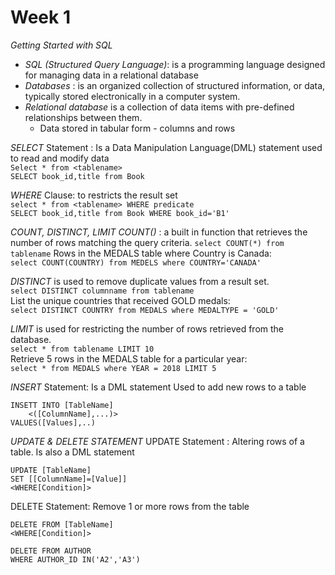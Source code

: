 # Week 1

*Getting Started with SQL*

* *SQL (Structured Query Language)*:  is a programming language designed for managing data in a relational database
* *Databases* : is an organized collection of structured information, or data, typically stored electronically in a computer system.
* *Relational database* is a collection of data items with pre-defined relationships between them.
	* Data stored in tabular form - columns and rows

*SELECT* Statement : Is a Data Manipulation Language(DML) statement used to read and modify data<br>
`Select * from <tablename>`<br>
`SELECT book_id,title from Book`<br>

*WHERE* Clause: to restricts the result set<br>
`select * from <tablename> WHERE predicate`<br>
`SELECT book_id,title from Book WHERE book_id='B1'`<br>

*COUNT, DISTINCT, LIMIT*
*COUNT()* : a built in function that retrieves the number of rows matching the query criteria.
`select COUNT(*) from tablename`
Rows in the MEDALS table where Country is Canada:<br>
`select COUNT(COUNTRY) from MEDELS where COUNTRY='CANADA'`<br>

*DISTINCT* is used to remove duplicate values from a result set.<br>
`select DISTINCT columnname from tablename`<br>
List  the unique countries that received GOLD medals:<br>
`select DISTINCT COUNTRY from MEDALS where MEDALTYPE = 'GOLD'`<br>

*LIMIT* is used for restricting the number of rows retrieved from the database.<br>
`select * from tablename LIMIT 10`<br>
Retrieve 5 rows in the MEDALS table for a particular year:<br>
`select * from MEDALS where YEAR = 2018 LIMIT 5`<br>

*INSERT* Statement: Is a DML statement
Used to add new rows to a table
```
INSETT INTO [TableName]
	<([ColumnName],...)>
VALUES([Values],..)
```

*UPDATE & DELETE STATEMENT*
UPDATE Statement : Altering rows of a table. Is also a DML statement
```
UPDATE [TableName]
SET [[ColumnName]=[Value]]
<WHERE[Condition]>
``` 
DELETE Statement: Remove 1 or more rows from the table
```
DELETE FROM [TableName]
<WHERE[Condition]>
```
```
DELETE FROM AUTHOR
WHERE AUTHOR_ID IN('A2','A3')
```
